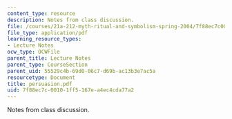 ```yaml
---
content_type: resource
description: Notes from class discussion.
file: /courses/21a-212-myth-ritual-and-symbolism-spring-2004/7f88ec7c00101ff5167ea4ec4cda77a2_persuasion.pdf
file_type: application/pdf
learning_resource_types:
- Lecture Notes
ocw_type: OCWFile
parent_title: Lecture Notes
parent_type: CourseSection
parent_uid: 55529c4b-69d0-06c7-d69b-ac13b3e7ac5a
resourcetype: Document
title: persuasion.pdf
uid: 7f88ec7c-0010-1ff5-167e-a4ec4cda77a2
---
```

Notes from class discussion.

